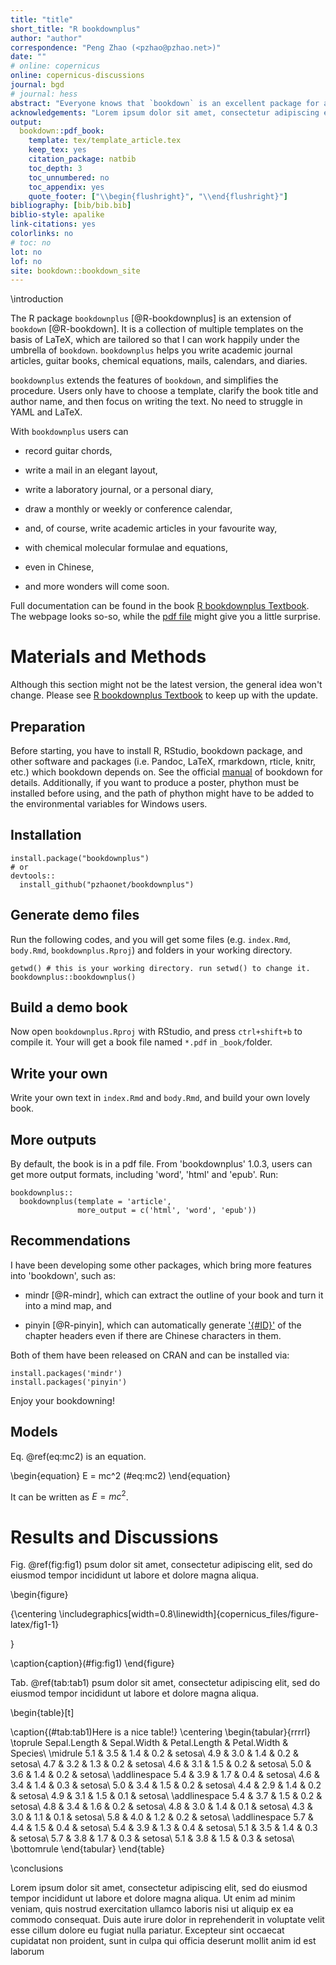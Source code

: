 ```yaml
--- 
title: "title"
short_title: "R bookdownplus"
author: "author"
correspondence: "Peng Zhao (<pzhao@pzhao.net>)"
date: ""
# online: copernicus
online: copernicus-discussions
journal: bgd
# journal: hess
abstract: "Everyone knows that `bookdown` is an excellent package for authoring books on programming languages. But it is only one side of the coin.  It can do more than expected. Therefore I am developing `bookdownplus`. `bookdownplus` is an extension of `bookdown`. It helps you write academic journal articles, guitar books, chemical equations, mails, calendars, and diaries."
acknowledgements: "Lorem ipsum dolor sit amet, consectetur adipiscing elit, sed do eiusmod tempor incididunt ut labore et dolore magna aliqua."
output:
  bookdown::pdf_book:
    template: tex/template_article.tex
    keep_tex: yes
    citation_package: natbib
    toc_depth: 3
    toc_unnumbered: no
    toc_appendix: yes
    quote_footer: ["\\begin{flushright}", "\\end{flushright}"]
bibliography: [bib/bib.bib]
biblio-style: apalike
link-citations: yes
colorlinks: no  
# toc: no
lot: no
lof: no
site: bookdown::bookdown_site
---
```


<!--chapter:end:index.Rmd-->

\introduction

The R package `bookdownplus` [@R-bookdownplus] is an extension of `bookdown` [@R-bookdown]. It is a collection of
multiple templates on the basis of LaTeX, which are tailored so that I can work happily under the umbrella of `bookdown`. `bookdownplus` helps you write academic journal articles, guitar books, chemical equations, mails, calendars, and diaries.

`bookdownplus` extends the features of `bookdown`, and simplifies the procedure. Users only have to choose a template, clarify the book title and author name, and then focus on writing the text. No need to struggle in YAML and LaTeX. 

With `bookdownplus` users can

-   record guitar chords,

-   write a mail in an elegant layout,

-   write a laboratory journal, or a personal diary,

-   draw a monthly or weekly or conference calendar,

-   and, of course, write academic articles in your favourite way,

-   with chemical molecular formulae and equations,

-   even in Chinese,

-   and more wonders will come soon.

Full documentation can be found in the book [R bookdownplus Textbook](https://bookdown.org/baydap/bookdownplus). The webpage looks so-so, while the [pdf file](https://bookdown.org/baydap/bookdownplus/bookdownplus.pdf) might give you a little surprise.  

# Materials and Methods

Although this section might not be the latest version, the general idea won't change. Please see [R bookdownplus Textbook](https://bookdown.org/baydap/bookdownplus) to keep up with the update.

## Preparation

Before starting, you have to install R, RStudio, bookdown package, and
other software and packages (i.e. Pandoc, LaTeX, rmarkdown, rticle,
knitr, etc.) which bookdown depends on. See the official [manual](https://bookdown.org/yihui/bookdown/) of
bookdown for details. Additionally, if you want to produce a poster, phython must be installed before using, and the path of phython might have to be added to the environmental variables for Windows users.

## Installation

```
install.package("bookdownplus")
# or
devtools::
  install_github("pzhaonet/bookdownplus")
```

## Generate demo files

Run the following codes, and you will get some files (e.g. `index.Rmd`, `body.Rmd`, `bookdownplus.Rproj`) and folders in your working directory.

```
getwd() # this is your working directory. run setwd() to change it.
bookdownplus::bookdownplus()
```

## Build a demo book

Now open `bookdownplus.Rproj` with RStudio, and press `ctrl+shift+b` to compile it. Your will get a book file named `*.pdf` in `_book/`folder.

## Write your own

Write your own text in `index.Rmd` and `body.Rmd`, and build your own lovely book.

## More outputs

By default, the book is in a pdf file. From 'bookdownplus' 1.0.3, users can get more output formats, including 'word', 'html' and 'epub'. Run:

```
bookdownplus::
  bookdownplus(template = 'article', 
               more_output = c('html', 'word', 'epub'))
```

## Recommendations

I have been developing some other packages, which bring more features into 'bookdown', such as:

- mindr [@R-mindr], which can extract the outline of your book and turn it into a mind map, and

- pinyin [@R-pinyin], which can automatically generate ['{#ID}'](https://bookdown.org/yihui/bookdown/cross-references.html) of the chapter headers even if there are Chinese characters in them.

Both of them have been released on CRAN and can be installed via:

```
install.packages('mindr')
install.packages('pinyin')
```

Enjoy your bookdowning!

## Models

Eq. \@ref(eq:mc2) is an equation.

\begin{equation} 
E = mc^2
  (\#eq:mc2)
\end{equation} 

It can be written as $E = mc^2$.


# Results and Discussions

Fig. \@ref(fig:fig1) psum dolor sit amet, consectetur adipiscing elit, sed do eiusmod tempor incididunt ut labore et dolore magna aliqua. 

\begin{figure}

{\centering \includegraphics[width=0.8\linewidth]{copernicus_files/figure-latex/fig1-1} 

}

\caption{caption}(\#fig:fig1)
\end{figure}

Tab. \@ref(tab:tab1) psum dolor sit amet, consectetur adipiscing elit, sed do eiusmod tempor incididunt ut labore et dolore magna aliqua. 

\begin{table}[t]

\caption{(\#tab:tab1)Here is a nice table!}
\centering
\begin{tabular}{rrrrl}
\toprule
Sepal.Length & Sepal.Width & Petal.Length & Petal.Width & Species\\
\midrule
5.1 & 3.5 & 1.4 & 0.2 & setosa\\
4.9 & 3.0 & 1.4 & 0.2 & setosa\\
4.7 & 3.2 & 1.3 & 0.2 & setosa\\
4.6 & 3.1 & 1.5 & 0.2 & setosa\\
5.0 & 3.6 & 1.4 & 0.2 & setosa\\
\addlinespace
5.4 & 3.9 & 1.7 & 0.4 & setosa\\
4.6 & 3.4 & 1.4 & 0.3 & setosa\\
5.0 & 3.4 & 1.5 & 0.2 & setosa\\
4.4 & 2.9 & 1.4 & 0.2 & setosa\\
4.9 & 3.1 & 1.5 & 0.1 & setosa\\
\addlinespace
5.4 & 3.7 & 1.5 & 0.2 & setosa\\
4.8 & 3.4 & 1.6 & 0.2 & setosa\\
4.8 & 3.0 & 1.4 & 0.1 & setosa\\
4.3 & 3.0 & 1.1 & 0.1 & setosa\\
5.8 & 4.0 & 1.2 & 0.2 & setosa\\
\addlinespace
5.7 & 4.4 & 1.5 & 0.4 & setosa\\
5.4 & 3.9 & 1.3 & 0.4 & setosa\\
5.1 & 3.5 & 1.4 & 0.3 & setosa\\
5.7 & 3.8 & 1.7 & 0.3 & setosa\\
5.1 & 3.8 & 1.5 & 0.3 & setosa\\
\bottomrule
\end{tabular}
\end{table}

\conclusions

Lorem ipsum dolor sit amet, consectetur adipiscing elit, sed do eiusmod tempor incididunt ut labore et dolore magna aliqua. Ut enim ad minim veniam, quis nostrud exercitation ullamco laboris nisi ut aliquip ex ea commodo consequat. Duis aute irure dolor in reprehenderit in voluptate velit esse cillum dolore eu fugiat nulla pariatur. Excepteur sint occaecat cupidatat non proident, sunt in culpa qui officia deserunt mollit anim id est laborum

<!--chapter:end:body.Rmd-->

